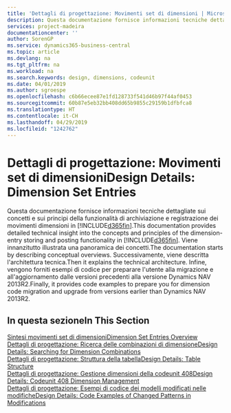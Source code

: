 ```yaml
---
title: 'Dettagli di progettazione: Movimenti set di dimensioni | Microsoft Docs'
description: Questa documentazione fornisce informazioni tecniche dettagliate sui concetti e sui principi utilizzati per riprogettare la funzionalità di archiviazione e registrazione dei movimenti dimensioni.
services: project-madeira
documentationcenter: ''
author: SorenGP
ms.service: dynamics365-business-central
ms.topic: article
ms.devlang: na
ms.tgt_pltfrm: na
ms.workload: na
ms.search.keywords: design, dimensions, codeunit
ms.date: 04/01/2019
ms.author: sgroespe
ms.openlocfilehash: c6b66ecee87e1fd128733f541d46b97f44af0453
ms.sourcegitcommit: 60b87e5eb32bb408dd65b9855c29159b1dfbfca8
ms.translationtype: HT
ms.contentlocale: it-CH
ms.lasthandoff: 04/29/2019
ms.locfileid: "1242762"
---
```

# <a name="design-details-dimension-set-entries"></a><span data-ttu-id="01efe-103">Dettagli di progettazione: Movimenti set di dimensioni</span><span class="sxs-lookup"><span data-stu-id="01efe-103">Design Details: Dimension Set Entries</span></span>
<span data-ttu-id="01efe-104">Questa documentazione fornisce informazioni tecniche dettagliate sui concetti e sui principi della funzionalità di archiviazione e registrazione dei movimenti dimensioni in [!INCLUDE[d365fin](includes/d365fin_md.md)].</span><span class="sxs-lookup"><span data-stu-id="01efe-104">This documentation provides detailed technical insight into the concepts and principles of the dimension-entry storing and posting functionality in [!INCLUDE[d365fin](includes/d365fin_md.md)].</span></span> <span data-ttu-id="01efe-105">Viene innanzitutto illustrata una panoramica dei concetti.</span><span class="sxs-lookup"><span data-stu-id="01efe-105">The documentation starts by describing conceptual overviews.</span></span> <span data-ttu-id="01efe-106">Successivamente, viene descritta l'architettura tecnica.</span><span class="sxs-lookup"><span data-stu-id="01efe-106">Then it explains the technical architecture.</span></span> <span data-ttu-id="01efe-107">Infine, vengono forniti esempi di codice per preparare l'utente alla migrazione e all'aggiornamento dalle versioni precedenti alla versione Dynamics NAV 2013R2.</span><span class="sxs-lookup"><span data-stu-id="01efe-107">Finally, it provides code examples to prepare you for dimension code migration and upgrade from versions earlier than Dynamics NAV 2013R2.</span></span>  

## <a name="in-this-section"></a><span data-ttu-id="01efe-108">In questa sezione</span><span class="sxs-lookup"><span data-stu-id="01efe-108">In This Section</span></span>  
[<span data-ttu-id="01efe-109">Sintesi movimenti set di dimensioni</span><span class="sxs-lookup"><span data-stu-id="01efe-109">Dimension Set Entries Overview</span></span>](design-details-dimension-set-entries-overview.md)  
[<span data-ttu-id="01efe-110">Dettagli di progettazione: Ricerca delle combinazioni di dimensione</span><span class="sxs-lookup"><span data-stu-id="01efe-110">Design Details: Searching for Dimension Combinations</span></span>](design-details-searching-for-dimension-combinations.md)  
[<span data-ttu-id="01efe-111">Dettagli di progettazione: Struttura della tabella</span><span class="sxs-lookup"><span data-stu-id="01efe-111">Design Details: Table Structure</span></span>](design-details-table-structure.md)  
[<span data-ttu-id="01efe-112">Dettagli di progettazione: Gestione dimensioni della codeunit 408</span><span class="sxs-lookup"><span data-stu-id="01efe-112">Design Details: Codeunit 408 Dimension Management</span></span>](design-details-codeunit-408-dimension-management.md)  
[<span data-ttu-id="01efe-113">Dettagli di progettazione: Esempi di codice dei modelli modificati nelle modifiche</span><span class="sxs-lookup"><span data-stu-id="01efe-113">Design Details: Code Examples of Changed Patterns in Modifications</span></span>](design-details-code-examples-of-changed-patterns-in-modifications.md)
